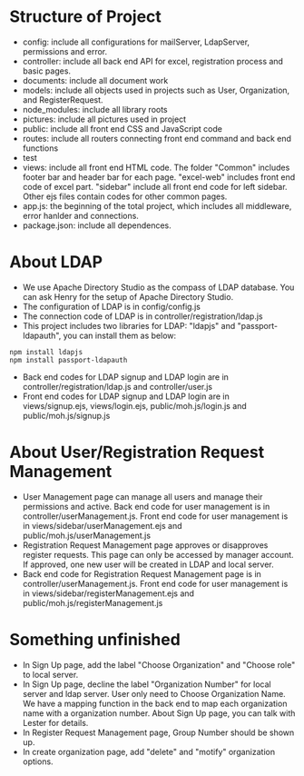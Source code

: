 # Structure of Project
  - config: include all configurations for mailServer, LdapServer, permissions and error.
  - controller: include all back end API for excel, registration process and basic pages.
  - documents: include all document work 
  - models: include all objects used in projects such as User, Organization, and RegisterRequest.
  - node_modules: include all library roots
  - pictures: include all pictures used in project
  - public: include all front end CSS and JavaScript code
  - routes: include all routers connecting front end command and back end functions
  - test
  - views: include all front end HTML code. The folder "Common" includes footer bar and header bar for each page. "excel-web" includes front end code of excel part. "sidebar" include all front end code for left sidebar. Other ejs files contain codes for other common pages.
  - app.js: the beginning of the total project, which includes all middleware, error hanlder and connections.
  - package.json: include all dependences.
  
# About LDAP
  - We use Apache Directory Studio as the compass of LDAP database. You can ask Henry for the setup of Apache Directory Studio.
  - The configuration of LDAP is in config/config.js
  - The connection code of LDAP is in controller/registration/ldap.js
  - This project includes two libraries for LDAP: "ldapjs" and "passport-ldapauth", you can install them as below:
  ```
  npm install ldapjs
  npm install passport-ldapauth
  ```
  - Back end codes for LDAP signup and LDAP login are in controller/registration/ldap.js and controller/user.js
  - Front end codes for LDAP signup and LDAP login are in views/signup.ejs, views/login.ejs, public/moh.js/login.js and public/moh.js/signup.js
  
# About User/Registration Request Management
  - User Management page can manage all users and manage their permissions and active. Back end code for user management is in controller/userManagement.js. Front end code for user management is in views/sidebar/userManagement.ejs and public/moh.js/userManagement.js
  - Registration Request Management page approves or disapproves register requests. This page can only be accessed by manager account. If approved, one new user will be created in LDAP and local server.
  - Back end code for Registration Request Management page is in controller/userManagement.js. Front end code for user management is in views/sidebar/registerManagement.ejs and public/moh.js/registerManagement.js
# Something unfinished
  - In Sign Up page, add the label "Choose Organization" and "Choose role" to local server.
  - In Sign Up page, decline the label "Organization Number" for local server and ldap server. User only need to Choose Organization Name. We have a mapping function in the back end to map each organization name with a organization number. About Sign Up page, you can talk with Lester for details.
  - In Register Request Management page, Group Number should be shown up.
  - In create organization page, add "delete" and "motify" organization options.
